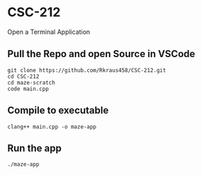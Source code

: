 # CSC-212

Open a Terminal Application

## Pull the Repo and open Source in VSCode
```
git clone https://github.com/Rkraus458/CSC-212.git
cd CSC-212
cd maze-scratch
code main.cpp
```

## Compile to executable
```
clang++ main.cpp -o maze-app
```
## Run the app
```
./maze-app
```
